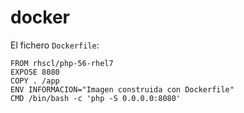 # docker

El fichero `Dockerfile`:

```
FROM rhscl/php-56-rhel7
EXPOSE 8080
COPY . /app
ENV INFORMACION="Imagen construida con Dockerfile"
CMD /bin/bash -c 'php -S 0.0.0.0:8080'
``` 